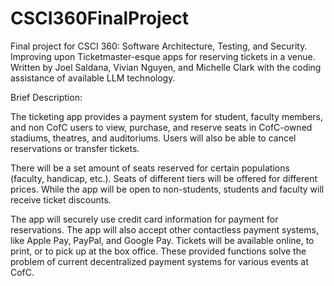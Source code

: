 # CSCI360FinalProject
Final project for CSCI 360: Software Architecture, Testing, and Security. Improving upon Ticketmaster-esque apps for reserving tickets in a venue. Written by Joel Saldana, Vivian Nguyen, and Michelle Clark with the coding assistance of available LLM technology.  

Brief Description: 

The ticketing app provides a payment system for student, faculty members, and non CofC users to view, purchase, and reserve seats in CofC-owned stadiums, theatres, and auditoriums. Users will also be able to cancel reservations or transfer tickets. 

There will be a set amount of seats reserved for certain populations (faculty, handicap, etc.). Seats of different tiers will be offered for different prices. While the app will be open to non-students, students and faculty will receive ticket discounts. 

The app will securely use credit card information for payment for reservations. The app will also accept other contactless payment systems, like Apple Pay, PayPal, and Google Pay. Tickets will be available online, to print, or to pick up at the box office. These provided functions solve the problem of current decentralized payment systems for various events at CofC. 
